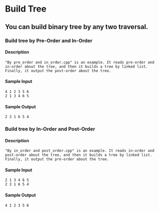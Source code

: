 Build Tree
==========
You can build binary tree by any two traversal.
--------------------------------------------------
### Build tree by Pre-Order and In-Order
#### Description
	"By pre_order and in_order.cpp" is an example. It reads pre-order and in-order about the tree, and then it builds a tree by linked list. Finally, it output the post-order about the tree.
#### Sample Input
	4 1 2 3 5 6
	2 1 3 4 6 5
#### Sample Output
	2 3 1 6 5 4
### Build tree by In-Order and Post-Order
#### Description
	"By in_order and post_order.cpp" is an example. It reads in-order and post-order about the tree, and then it builds a tree by linked list. Finally, it output the pre-order about the tree.
#### Sample Input
	2 1 3 4 6 5
	2 3 1 6 5 4
#### Sample Output
	4 1 2 3 5 6
